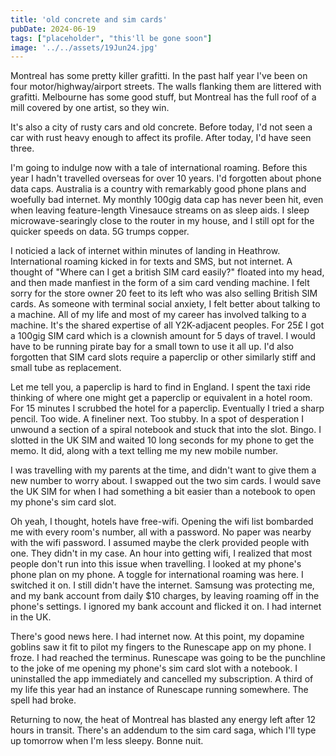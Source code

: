 ```yaml
---
title: 'old concrete and sim cards'
pubDate: 2024-06-19
tags: ["placeholder", "this'll be gone soon"]
image: '../../assets/19Jun24.jpg'
---
```

Montreal has some pretty killer grafitti. In the past half year I've been on four motor/highway/airport streets. The walls flanking them are littered with grafitti. Melbourne has some good stuff, but Montreal has the full roof of a mill covered by one artist, so they win.

It's also a city of rusty cars and old concrete. Before today, I'd not seen a car with rust heavy enough to affect its profile. After today, I'd have seen three.

I'm going to indulge now with a tale of international roaming. Before this year I hadn't travelled overseas for over 10 years. I'd forgotten about phone data caps. Australia is a country with remarkably good phone plans and woefully bad internet. My monthly 100gig data cap has never been hit, even when leaving feature-length Vinesauce streams on as sleep aids. I sleep microwave-searingly close to the router in my house, and I still opt for the quicker speeds on data. 5G trumps copper.

I noticied a lack of internet within minutes of landing in Heathrow. International roaming kicked in for texts and SMS, but not internet. A thought of "Where can I get a british SIM card easily?" floated into my head, and then made manfiest in the form of a sim card vending machine. I felt sorry for the store owner 20 feet to its left who was also selling British SIM cards. As someone with terminal social anxiety, I felt better about talking to a machine. All of my life and most of my career has involved talking to a machine. It's the shared expertise of all Y2K-adjacent peoples. For 25£ I got a 100gig SIM card which is a clownish amount for 5 days of travel. I would have to be running pirate bay for a small town to use it all up. I'd also forgotten that SIM card slots require a paperclip or other similarly stiff and small tube as replacement.

Let me tell you, a paperclip is hard to find in England. I spent the taxi ride thinking of where one might get a paperclip or equivalent in a hotel room. For 15 minutes I scrubbed the hotel for a paperclip. Eventually I tried a sharp pencil. Too wide. A fineliner next. Too stubby. In a spot of desperation I unwound a section of a spiral notebook and stuck that into the slot. Bingo. I slotted in the UK SIM and waited 10 long seconds for my phone to get the memo. It did, along with a text telling me my new mobile number. 

I was travelling with my parents at the time, and didn't want to give them a new number to worry about. I swapped out the two sim cards. I would save the UK SIM for when I had something a bit easier than a notebook to open my phone's sim card slot. 

Oh yeah, I thought, hotels have free-wifi. Opening the wifi list bombarded me with every room's number, all with a password. No paper was nearby with the wifi password. I assumed maybe the clerk provided people with one. They didn't in my case. An hour into getting wifi, I realized that most people don't run into this issue when travelling. I looked at my phone's phone plan on my phone. A toggle for international roaming was here. I switched it on. I still didn't have the internet. Samsung was protecting me, and my bank account from daily $10 charges, by leaving roaming off in the phone's settings. I ignored my bank account and flicked it on. I had internet in the UK.

There's good news here. I had internet now. At this point, my dopamine goblins saw it fit to pilot my fingers to the Runescape app on my phone. I froze. I had reached the terminus. Runescape was going to be the punchline to the joke of me opening my phone's sim card slot with a notebook. I uninstalled the app immediately and cancelled my subscription. A third of my life this year had an instance of Runescape running somewhere. The spell had broke.

Returning to now, the heat of Montreal has blasted any energy left after 12 hours in transit. There's an addendum to the sim card saga, which I'll type up tomorrow when I'm less sleepy. Bonne nuit.